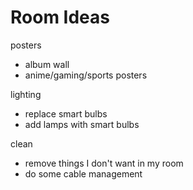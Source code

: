 # Room Ideas

posters
- album wall
- anime/gaming/sports posters

lighting
- replace smart bulbs
- add lamps with smart bulbs

clean
- remove things I don't want in my room
- do some cable management
